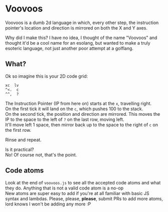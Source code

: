 # Voovoos

Voovoos is a dumb 2d language in which, every other step, the instruction pointer's location and direction is mirrored on both the X and Y axes.

Why did I make this? I have no idea, I thought of the name "Voovoos" and thought it'd be a cool name for an esolang, but wanted to make a truly esoteric language, not just another poor attempt at a golflang.

## What?

Ok so imagine this is your 2D code grid:

```
xc  lv
^<.  c
^^,  ?
```

The Instruction Pointer (IP from here on) starts at the `x`, travelling right.  
On the first tick it will land on the `c`, which pushes 100 to the stack.  
On the second tick, the position and direction are mirrored. This moves the IP to the space to the left of `?` on the last row, moving left.  
It'll move left 1 space, then mirror back up to the space to the right of `c` on the first row.

Rinse and repeat.

Is it practical?  
No! Of course not, that's the point.

## Code atoms

Look at the end of `voovoos.js` to see all the accepted code atoms and what they do. Anything that is not a valid code atom is a no-op  
New atoms are super easy to add if you're at all familiar with basic JS syntax and lambdas. Please, please, **please**, submit PRs to add more atoms, lord knows I won't be adding any more :P
